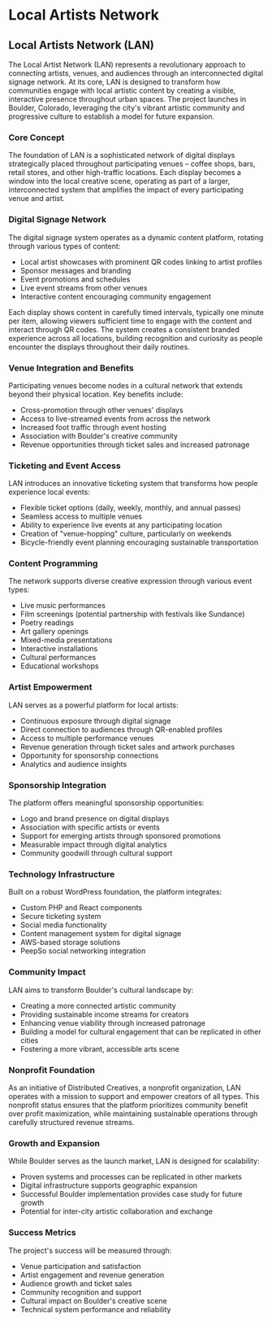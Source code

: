 # Local Artists Network

## Local Artists Network (LAN)

The Local Artist Network (LAN) represents a revolutionary approach to connecting artists, venues, and audiences through an interconnected digital signage network. At its core, LAN is designed to transform how communities engage with local artistic content by creating a visible, interactive presence throughout urban spaces. The project launches in Boulder, Colorado, leveraging the city's vibrant artistic community and progressive culture to establish a model for future expansion.

### Core Concept

The foundation of LAN is a sophisticated network of digital displays strategically placed throughout participating venues – coffee shops, bars, retail stores, and other high-traffic locations. Each display becomes a window into the local creative scene, operating as part of a larger, interconnected system that amplifies the impact of every participating venue and artist.

### Digital Signage Network

The digital signage system operates as a dynamic content platform, rotating through various types of content:

- Local artist showcases with prominent QR codes linking to artist profiles
- Sponsor messages and branding
- Event promotions and schedules
- Live event streams from other venues
- Interactive content encouraging community engagement

Each display shows content in carefully timed intervals, typically one minute per item, allowing viewers sufficient time to engage with the content and interact through QR codes. The system creates a consistent branded experience across all locations, building recognition and curiosity as people encounter the displays throughout their daily routines.

### Venue Integration and Benefits

Participating venues become nodes in a cultural network that extends beyond their physical location. Key benefits include:

- Cross-promotion through other venues' displays
- Access to live-streamed events from across the network
- Increased foot traffic through event hosting
- Association with Boulder's creative community
- Revenue opportunities through ticket sales and increased patronage

### Ticketing and Event Access

LAN introduces an innovative ticketing system that transforms how people experience local events:

- Flexible ticket options (daily, weekly, monthly, and annual passes)
- Seamless access to multiple venues
- Ability to experience live events at any participating location
- Creation of "venue-hopping" culture, particularly on weekends
- Bicycle-friendly event planning encouraging sustainable transportation

### Content Programming

The network supports diverse creative expression through various event types:

- Live music performances
- Film screenings (potential partnership with festivals like Sundance)
- Poetry readings
- Art gallery openings
- Mixed-media presentations
- Interactive installations
- Cultural performances
- Educational workshops

### Artist Empowerment

LAN serves as a powerful platform for local artists:

- Continuous exposure through digital signage
- Direct connection to audiences through QR-enabled profiles
- Access to multiple performance venues
- Revenue generation through ticket sales and artwork purchases
- Opportunity for sponsorship connections
- Analytics and audience insights

### Sponsorship Integration

The platform offers meaningful sponsorship opportunities:

- Logo and brand presence on digital displays
- Association with specific artists or events
- Support for emerging artists through sponsored promotions
- Measurable impact through digital analytics
- Community goodwill through cultural support

### Technology Infrastructure

Built on a robust WordPress foundation, the platform integrates:

- Custom PHP and React components
- Secure ticketing system
- Social media functionality
- Content management system for digital signage
- AWS-based storage solutions
- PeepSo social networking integration

### Community Impact

LAN aims to transform Boulder's cultural landscape by:

- Creating a more connected artistic community
- Providing sustainable income streams for creators
- Enhancing venue viability through increased patronage
- Building a model for cultural engagement that can be replicated in other cities
- Fostering a more vibrant, accessible arts scene

### Nonprofit Foundation

As an initiative of Distributed Creatives, a nonprofit organization, LAN operates with a mission to support and empower creators of all types. This nonprofit status ensures that the platform prioritizes community benefit over profit maximization, while maintaining sustainable operations through carefully structured revenue streams.

### Growth and Expansion

While Boulder serves as the launch market, LAN is designed for scalability:

- Proven systems and processes can be replicated in other markets
- Digital infrastructure supports geographic expansion
- Successful Boulder implementation provides case study for future growth
- Potential for inter-city artistic collaboration and exchange

### Success Metrics

The project's success will be measured through:

- Venue participation and satisfaction
- Artist engagement and revenue generation
- Audience growth and ticket sales
- Community recognition and support
- Cultural impact on Boulder's creative scene
- Technical system performance and reliability